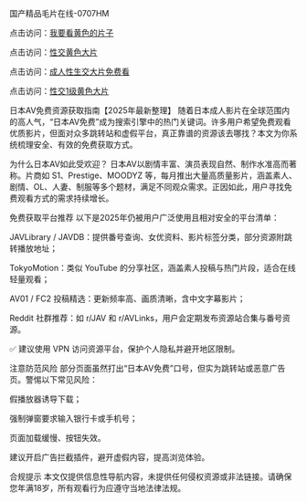 国产精品毛片在线-0707HM

点击访问：<a href="https://gsd-agv.pages.dev/">我要看黄色的片子</a>

点击访问：<a href="https://gda-c7m.pages.dev/">性交黄色大片</a>

点击访问：<a href="https://tfda.pages.dev/">成人性生交大片免费看</a>

点击访问：<a href="https://gda-c7m.pages.dev/">性交1级黄色大片</a>

日本AV免费资源获取指南【2025年最新整理】
随着日本成人影片在全球范围内的高人气，“日本AV免费”成为搜索引擎中的热门关键词。许多用户希望免费观看优质影片，但面对众多跳转站和虚假平台，真正靠谱的资源该去哪找？本文为你系统梳理安全、有效的免费获取方式。

为什么日本AV如此受欢迎？
日本AV以剧情丰富、演员表现自然、制作水准高而著称。片商如 S1、Prestige、MOODYZ 等，每月推出大量高质量影片，涵盖素人、剧情、OL、人妻、制服等多个题材，满足不同观众需求。正因如此，用户寻找免费观看方式的需求持续增长。

免费获取平台推荐
以下是2025年仍被用户广泛使用且相对安全的平台清单：

JAVLibrary / JAVDB：提供番号查询、女优资料、影片标签分类，部分资源附跳转播放地址；

TokyoMotion：类似 YouTube 的分享社区，涵盖素人投稿与热门片段，适合在线轻量观看；

AV01 / FC2 投稿精选：更新频率高、画质清晰，含中文字幕影片；

Reddit 社群推荐：如 r/JAV 和 r/AVLinks，用户会定期发布资源站合集与番号资源。

✅ 建议使用 VPN 访问资源平台，保护个人隐私并避开地区限制。

注意防范风险
部分页面虽然打出“日本AV免费”口号，但实为跳转站或恶意广告页。警惕以下常见风险：

假播放器诱导下载；

强制弹窗要求输入银行卡或手机号；

页面加载缓慢、按钮失效。

建议开启广告拦截插件，避开虚假内容，提高浏览体验。

合规提示
本文仅提供信息性导航内容，未提供任何侵权资源或非法链接。请确保您年满18岁，所有观看行为应遵守当地法律法规。
<span style="display:none;">[Canonical link](）</span>
